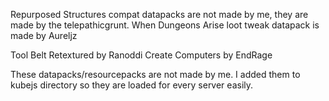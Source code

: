 Repurposed Structures compat datapacks are not made by me, they are made by the telepathicgrunt.
When Dungeons Arise loot tweak datapack is made by Aureljz

Tool Belt Retextured by Ranoddi
Create Computers by EndRage

These datapacks/resourcepacks are not made by me. I added them to kubejs directory so they are loaded for every server easily.